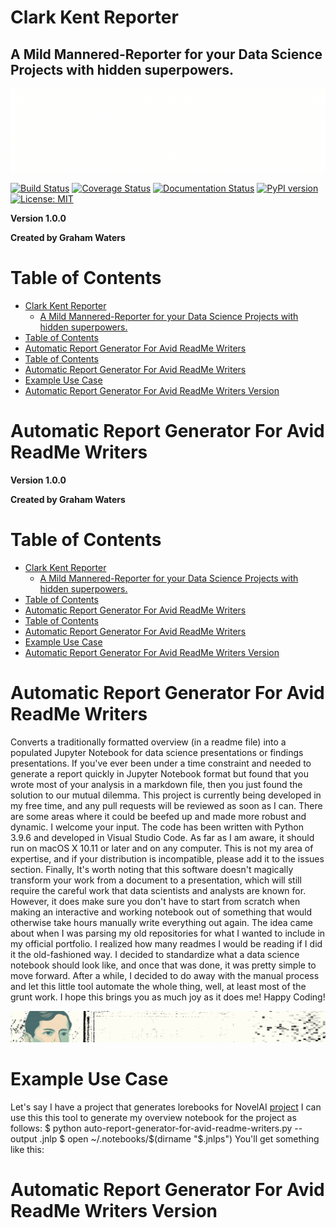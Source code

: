 # Clark Kent Reporter
## A Mild Mannered-Reporter for your Data Science Projects with hidden superpowers.

![header](images/header.gif)

[![Build Status](https://travis-ci.org/Clark-Kent-Multitool/Clark-Kent-Multitool.svg?branch=master)](https://travis-ci.org/Clark-Kent-Multitool/Clark-Kent-Multitool)
[![Coverage Status](https://coveralls.io/repos/github/Clark-Kent-Multitool/Clark-Kent-Multitool/badge.svg?branch=master)](https://coveralls.io/github/Clark-Kent-Multitool/Clark-Kent-Multitool?branch=master)
[![Documentation Status](https://readthedocs.org/projects/clark-kent-multitool/badge/?version=latest)](https://clark-kent-multitool.readthedocs.io/en/latest/?badge=latest)
[![PyPI version](https://badge.fury.io/py/Clark-Kent-Multitool.svg)](https://badge.fury.io/py/Clark-Kent-Multitool)
[![License: MIT](https://img.shields.io/badge/License-MIT-yellow.svg)](https://opensource.org/licenses/MIT)

**Version 1.0.0**

**Created by Graham Waters**

# Table of Contents

- [Clark Kent Reporter](#clark-kent-reporter)
  - [A Mild Mannered-Reporter for your Data Science Projects with hidden superpowers.](#a-mild-mannered-reporter-for-your-data-science-projects-with-hidden-superpowers)
- [Table of Contents](#table-of-contents)
- [Automatic Report Generator For Avid ReadMe Writers](#automatic-report-generator-for-avid-readme-writers)
- [Table of Contents](#table-of-contents-1)
- [Automatic Report Generator For Avid ReadMe Writers](#automatic-report-generator-for-avid-readme-writers-1)
- [Example Use Case](#example-use-case)
- [Automatic Report Generator For Avid ReadMe Writers Version](#automatic-report-generator-for-avid-readme-writers-version)


# Automatic Report Generator For Avid ReadMe Writers
**Version 1.0.0**

**Created by Graham Waters**


# Table of Contents

- [Clark Kent Reporter](#clark-kent-reporter)
  - [A Mild Mannered-Reporter for your Data Science Projects with hidden superpowers.](#a-mild-mannered-reporter-for-your-data-science-projects-with-hidden-superpowers)
- [Table of Contents](#table-of-contents)
- [Automatic Report Generator For Avid ReadMe Writers](#automatic-report-generator-for-avid-readme-writers)
- [Table of Contents](#table-of-contents-1)
- [Automatic Report Generator For Avid ReadMe Writers](#automatic-report-generator-for-avid-readme-writers-1)
- [Example Use Case](#example-use-case)
- [Automatic Report Generator For Avid ReadMe Writers Version](#automatic-report-generator-for-avid-readme-writers-version)


# Automatic Report Generator For Avid ReadMe Writers

Converts a traditionally formatted overview (in a readme file) into a populated Jupyter Notebook for data science presentations or findings presentations. If you've ever been under a time constraint and needed to generate a report quickly in Jupyter Notebook format but found that you wrote most of your analysis in a markdown file, then you just found the solution to our mutual dilemma.
This project is currently being developed in my free time, and any pull requests will be reviewed as soon as I can. There are some areas where it could be beefed up and made more robust and dynamic. I welcome your input.
The code has been written with Python 3.9.6 and developed in Visual Studio Code. As far as I am aware, it should run on macOS X 10.11 or later and on any computer. This is not my area of expertise, and if your distribution is incompatible, please add it to the issues section.
Finally, It's worth noting that this software doesn't magically transform your work from a document to a presentation, which will still require the careful work that data scientists and analysts are known for. However, it does make sure you don't have to start from scratch when making an interactive and working notebook out of something that would otherwise take hours manually write everything out again. The idea came about when I was parsing my old repositories for what I wanted to include in my official portfolio. I realized how many readmes I would be reading if I did it the old-fashioned way. I decided to standardize what a data science notebook should look like, and once that was done, it was pretty simple to move forward. After a while, I decided to do away with the manual process and let this little tool automate the whole thing, well, at least most of the grunt work.
I hope this brings you as much joy as it does me!
Happy Coding!

![separator](images/sep_1.gif)
# Example Use Case
Let's say I have a project that generates lorebooks for NovelAI [project](https://github.com/grahamwaters/lorebook_generator_for_novelai)
I can use this this tool to generate my overview notebook for the project as follows:
$ python auto-report-generator-for-avid-readme-writers.py --output .jnlp $ open ~/.notebooks/$(dirname "$\.jnlps")
You'll get something like this:
# Automatic Report Generator For Avid ReadMe Writers Version
